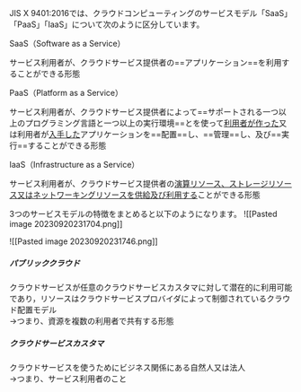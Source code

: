 JIS X 9401:2016では、クラウドコンピューティングのサービスモデル「SaaS」「PaaS」「IaaS」について次のように区分しています。

SaaS（Software as a Service）

サービス利用者が、クラウドサービス提供者の==アプリケーション==を利用することができる形態

PaaS（Platform as a Service）

サービス利用者が、クラウドサービス提供者によって==サポートされる一つ以上のプログラミング言語と一つ以上の実行環境==とを使って<u>利用者が作った</u>又は利用者が<u>入手した</u>アプリケーションを==配置==し、==管理==し、及び==実行==することができる形態

IaaS（Infrastructure as a Service）

サービス利用者が、クラウドサービス提供者の<u>演算リソース、ストレージリソース又はネットワーキングリソースを供給及び利用する</u>ことができる形態

3つのサービスモデルの特徴をまとめると以下のようになります。
![[Pasted image 20230920231704.png]]

![[Pasted image 20230920231746.png]]

##### パブリッククラウド

クラウドサービスが任意のクラウドサービスカスタマに対して潜在的に利用可能であり，リソースはクラウドサービスプロバイダによって制御されているクラウド配置モデル  
→つまり、資源を複数の利用者で共有する形態

##### クラウドサービスカスタマ

クラウドサービスを使うためにビジネス関係にある自然人又は法人  
→つまり、サービス利用者のこと